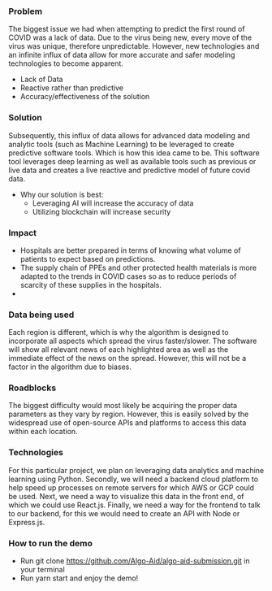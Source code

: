 ###


### Problem

The biggest issue we had when attempting to predict the first round of COVID was a lack of data. Due to the virus being new, every move of the virus was unique, therefore unpredictable. However, new technologies and an infinite influx of data allow for more accurate and safer modeling technologies to become apparent.

- Lack of Data
- Reactive rather than predictive
- Accuracy/effectiveness of the solution

### Solution

Subsequently, this influx of data allows for advanced data modeling and analytic tools (such as Machine Learning) to be leveraged to create predictive software tools. Which is how this idea came to be. This software tool leverages deep learning as well as available tools such as previous or live data and creates a live reactive and predictive model of future covid data.

- Why our solution is best:
  - Leveraging AI will increase the accuracy of data
  - Utilizing blockchain will increase security

### Impact

- Hospitals are better prepared in terms of knowing what volume of patients to expect based on predictions.
- The supply chain of PPEs and other protected health materials is more adapted to the trends in COVID cases so as to reduce periods of scarcity of these supplies in the hospitals.
-

### Data being used

Each region is different, which is why the algorithm is designed to incorporate all aspects which spread the virus faster/slower. The software will show all relevant news of each highlighted area as well as the immediate effect of the news on the spread. However, this will not be a factor in the algorithm due to biases.

### Roadblocks

The biggest difficulty would most likely be acquiring the proper data parameters as they vary by region. However, this is easily solved by the widespread use of open-source APIs and platforms to access this data within each location.

### Technologies

For this particular project, we plan on leveraging data analytics and machine learning using Python. Secondly, we will need a backend cloud platform to help speed up processes on remote servers for which AWS or GCP could be used. Next, we need a way to visualize this data in the front end, of which we could use React.js. Finally, we need a way for the frontend to talk to our backend, for this we would need to create an API with Node or Express.js.

### How to run the demo
- Run git clone https://github.com/Algo-Aid/algo-aid-submission.git in your terminal
- Run yarn start and enjoy the demo!
